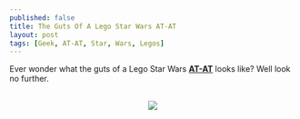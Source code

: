 ```yaml
---
published: false
title: The Guts Of A Lego Star Wars AT-AT
layout: post
tags: [Geek, AT-AT, Star, Wars, Legos]
---
```

Ever wonder what the guts of a Lego Star Wars <strong><a href="http://www.starwars.com/databank/at-at-walker" target="_blank">AT-AT</a></strong> looks like? Well look no further.<br /><br /><div class="separator" style="clear: both; text-align: center;"><a href="http://3.bp.blogspot.com/-ejiTju_pyTc/VLGxhph74OI/AAAAAAAAo0Y/uzR1n8ejbB4/s1600/star-wars-at-at-skelton.jpg" imageanchor="1" style="margin-left: 1em; margin-right: 1em;"><img border="0" src="http://3.bp.blogspot.com/-ejiTju_pyTc/VLGxhph74OI/AAAAAAAAo0Y/uzR1n8ejbB4/s640/star-wars-at-at-skelton.jpg" /></a></div>
